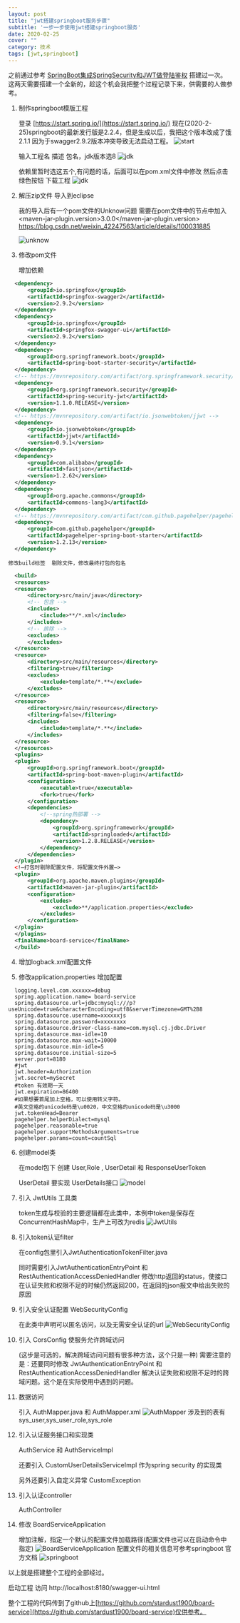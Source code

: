 ```yaml
---
layout: post
title: "jwt搭建springboot服务步骤"
subtitle: '一步一步使用jwt搭建springboot服务'
date: 2020-02-25
cover: ""
category: 技术
tags: [jwt,springboot]
---
```


之前通过参考 [SpringBoot集成SpringSecurity和JWT做登陆鉴权](https://www.jianshu.com/p/54603b9933ca) 搭建过一次。这两天需要搭建一个全新的，趁这个机会我把整个过程记录下来，供需要的人做参考。

1. 制作springboot模版工程

    登录 [https://start.spring.io/](https://start.spring.io/)
    现在(2020-2-25)springboot的最新发行版是2.2.4，但是生成以后，我把这个版本改成了饿2.1.1 因为于swagger2.9.2版本冲突导致无法启动工程。
    ![start](/pic/snapshot/20200225/1.png)

    输入工程名 描述 包名，jdk版本选8
    ![jdk](/pic/snapshot/20200225/2.png)

    依赖里暂时选这五个,有问题的话，后面可以在pom.xml文件中修改
    然后点击绿色按钮 下载工程
    ![jdk](/pic/snapshot/20200225/3.png)

2. 解压zip文件 导入到eclipse

    我的导入后有一个pom文件的Unknow问题
    需要在pom文件中的<properties>节点中加入<maven-jar-plugin.version>3.0.0</maven-jar-plugin.version>
    https://blog.csdn.net/weixin_42247563/article/details/100031885

    ![unknow](/pic/snapshot/20200225/4.png)

3. 修改pom文件

    增加依赖
  ```xml
    <dependency>
        <groupId>io.springfox</groupId>
        <artifactId>springfox-swagger2</artifactId>
        <version>2.9.2</version>
    </dependency>
    <dependency>
        <groupId>io.springfox</groupId>
        <artifactId>springfox-swagger-ui</artifactId>
        <version>2.9.2</version>
    </dependency>
    <dependency>
        <groupId>org.springframework.boot</groupId>
        <artifactId>spring-boot-starter-security</artifactId>
    </dependency>
    <!-- https://mvnrepository.com/artifact/org.springframework.security/spring-security-jwt -->
    <dependency>
        <groupId>org.springframework.security</groupId>
        <artifactId>spring-security-jwt</artifactId>
        <version>1.1.0.RELEASE</version>
    </dependency>
    <!-- https://mvnrepository.com/artifact/io.jsonwebtoken/jjwt -->
    <dependency>
        <groupId>io.jsonwebtoken</groupId>
        <artifactId>jjwt</artifactId>
        <version>0.9.1</version>
    </dependency>
    <dependency>
        <groupId>com.alibaba</groupId>
        <artifactId>fastjson</artifactId>
        <version>1.2.62</version>
    </dependency>
    <dependency>
        <groupId>org.apache.commons</groupId>
        <artifactId>commons-lang3</artifactId>
    </dependency>
    <!-- https://mvnrepository.com/artifact/com.github.pagehelper/pagehelper-spring-boot-starter -->
    <dependency>
        <groupId>com.github.pagehelper</groupId>
        <artifactId>pagehelper-spring-boot-starter</artifactId>
        <version>1.2.13</version>
    </dependency>
   ```

    修改build标签  剔除文件，修改最终打包的包名
  ```xml
    <build>
    <resources>
    <resource>
        <directory>src/main/java</directory>
        <!-- 包含 -->
        <includes>
            <include>**/*.xml</include>
        </includes>
        <!-- 排除 -->
        <excludes>
        </excludes>
    </resource>
    <resource>
        <directory>src/main/resources</directory>
        <filtering>true</filtering>
        <excludes>
            <exclude>template/*.**</exclude>
        </excludes>
    </resource>
    <resource>
        <directory>src/main/resources</directory>
        <filtering>false</filtering>
        <includes>
            <include>template/*.**</include>
        </includes>
    </resource>
    </resources>
    <plugins>
    <plugin>
        <groupId>org.springframework.boot</groupId>
        <artifactId>spring-boot-maven-plugin</artifactId>
        <configuration>
            <executable>true</executable>
            <fork>true</fork>
        </configuration>
        <dependencies>
            <!--spring热部署 -->
            <dependency>
                <groupId>org.springframework</groupId>
                <artifactId>springloaded</artifactId>
                <version>1.2.8.RELEASE</version>
            </dependency>
        </dependencies>
    </plugin>
    <!—打包时剔除配置文件，将配置文件外置—>			
    <plugin>
        <groupId>org.apache.maven.plugins</groupId>
        <artifactId>maven-jar-plugin</artifactId>
        <configuration>
            <excludes>
                <exclude>**/application.properties</exclude>
            </excludes>
        </configuration>
    </plugin>
    </plugins>
    <finalName>board-service</finalName>
    </build>
   ```

4. 增加logback.xml配置文件

5. 修改application.properties 增加配置
  ```properties
    logging.level.com.xxxxxx=debug
    spring.application.name= board-service
    spring.datasource.url=jdbc:mysql:///p?useUnicode=true&characterEncoding=utf8&serverTimezone=GMT%2B8
    spring.datasource.username=xxxxxxjs
    spring.datasource.password=xxxxxxxx
    spring.datasource.driver-class-name=com.mysql.cj.jdbc.Driver
    spring.datasource.max-idle=10
    spring.datasource.max-wait=10000
    spring.datasource.min-idle=5
    spring.datasource.initial-size=5
    server.port=8180
    #jwt 
    jwt.header=Authorization
    jwt.secret=mySecret
    #token 有效期一天
    jwt.expiration=86400
    #如果想要首尾加上空格，可以使用转义字符。
    #英文空格的unicode码是\u0020，中文空格的unicode码是\u3000
    jwt.tokenHead=Bearer 
    pagehelper.helperDialect=mysql
    pagehelper.reasonable=true
    pagehelper.supportMethodsArguments=true
    pagehelper.params=count=countSql
  ```
  
6. 创建model类

    在model包下 创建  User,Role , UserDetail 和  ResponseUserToken
    
    UserDetail 要实现 UserDetails接口
    ![model](/pic/snapshot/20200225/5.png)

7. 引入 JwtUtils 工具类

    token生成与校验的主要逻辑都在此类中，本例中token是保存在ConcurrentHashMap中，生产上可改为redis
    ![JwtUtils](/pic/snapshot/20200225/6.png)

8. 引入token认证filter

    在config包里引入JwtAuthenticationTokenFilter.java
    
    同时需要引入JwtAuthenticationEntryPoint 和 RestAuthenticationAccessDeniedHandler 修改http返回的status，使接口在认证失败和权限不足的时候仍然返回200，在返回的json报文中给出失败的原因

9. 引入安全认证配置 WebSecurityConfig

    在此类中声明可以匿名访问，以及无需安全认证的url
    ![WebSecurityConfig](/pic/snapshot/20200225/7.png)

10. 引入  CorsConfig 使服务允许跨域访问 

    (这步是可选的，解决跨域访问问题有很多种方法，这个只是一种)
    需要注意的是：还要同时修改 JwtAuthenticationEntryPoint 和  RestAuthenticationAccessDeniedHandler 解决认证失败和权限不足时的跨域问题。这个是在实际使用中遇到的问题。

11. 数据访问

    引入 AuthMapper.java 和  AuthMapper.xml
    ![AuthMapper](/pic/snapshot/20200225/8.png)
    涉及到的表有 sys_user,sys_user_role,sys_role

12. 引入认证服务接口和实现类

    AuthService 和  AuthServiceImpl  
    
    还要引入  CustomUserDetailsServiceImpl 作为spring  security 的实现类
    
    另外还要引入自定义异常  CustomException 

13. 引入认证controller
    
    AuthController

14. 修改 BoardServiceApplication

    增加注解，指定一个默认的配置文件加载路径(配置文件也可以在启动命令中指定)
    ![BoardServiceApplication](/pic/snapshot/20200225/9.png)
    配置文件的相关信息可参考springboot 官方文档
    ![springboot](/pic/snapshot/20200225/10.png)

以上就是搭建整个工程的全部经过。

启动工程 访问 http://localhost:8180/swagger-ui.html

整个工程的代码传到了github上[https://github.com/stardust1900/board-service](https://github.com/stardust1900/board-service)仅供参考。
